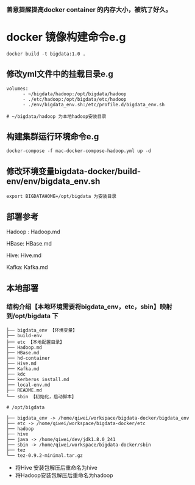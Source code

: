 

### 善意提醒提高docker container 的内存大小，被坑了好久。

# docker 镜像构建命令e.g

```
docker build -t bigdata:1.0 .
```

## 修改yml文件中的挂载目录e.g

```
volumes:
      - ~/bigdata/hadoop:/opt/bigdata/hadoop
      - ./etc/hadoop:/opt/bigdata/etc/hadoop
      - ./env/bigdata_env.sh:/etc/profile.d/bigdata_env.sh

# ~/bigdata/hadoop 为本地hadoop安装目录
```


## 构建集群运行环境命令e.g

```
docker-compose -f mac-docker-compose-hadoop.yml up -d
```
## 修改环境变量bigdata-docker/build-env/env/bigdata_env.sh

```
export BIGDATAHOME=/opt/bigdata 为安装目录

```
## 部署参考

Hadoop : Hadoop.md

HBase: HBase.md

Hive: Hive.md

Kafka: Kafka.md

## 本地部署

### 结构介绍【本地环境需要将bigdata_env，etc，sbin】映射到/opt/bigdata 下

```shell
├── bigdata_env 【环境变量】
├── build-env
├── etc 【本地配置目录】
├── Hadoop.md
├── HBase.md
├── hd-container
├── Hive.md
├── Kafka.md
├── kdc
├── kerberos install.md
├── local-env.md
├── README.md
└── sbin 【初始化，启动脚本】
```

```shell
# /opt/bigdata

├── bigdata_env -> /home/qiwei/workspace/bigdata-docker/bigdata_env
├── etc -> /home/qiwei/workspace/bigdata-docker/etc
├── hadoop
├── hive
├── java -> /home/qiwei/dev/jdk1.8.0_241
├── sbin -> /home/qiwei/workspace/bigdata-docker/sbin
├── tez
└── tez-0.9.2-minimal.tar.gz
```

- 将Hive 安装包解压后重命名为hive
- 将Hadoop安装包解压后重命名为hadoop